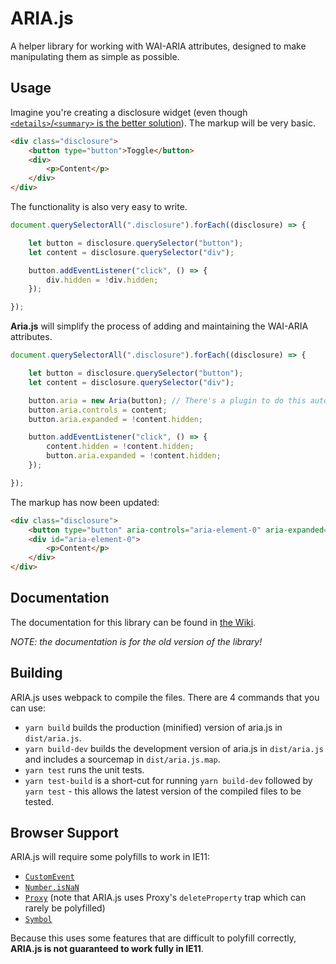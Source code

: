 # ARIA.js

A helper library for working with WAI-ARIA attributes, designed to make manipulating them as simple as possible.

## Usage

Imagine you're creating a disclosure widget (even though [`<details>`/`<summary>` is the better solution](https://css-tricks.com/quick-reminder-that-details-summary-is-the-easiest-way-ever-to-make-an-accordion/)). The markup will be very basic.

```html
<div class="disclosure">
    <button type="button">Toggle</button>
    <div>
        <p>Content</p>
    </div>
</div>
```

The functionality is also very easy to write.

```js
document.querySelectorAll(".disclosure").forEach((disclosure) => {

    let button = disclosure.querySelector("button");
    let content = disclosure.querySelector("div");

    button.addEventListener("click", () => {
        div.hidden = !div.hidden;
    });

});
```

**Aria.js** will simplify the process of adding and maintaining the WAI-ARIA attributes.

```js
document.querySelectorAll(".disclosure").forEach((disclosure) => {

    let button = disclosure.querySelector("button");
    let content = disclosure.querySelector("div");

    button.aria = new Aria(button); // There's a plugin to do this automatically.
    button.aria.controls = content;
    button.aria.expanded = !content.hidden;

    button.addEventListener("click", () => {
        content.hidden = !content.hidden;
        button.aria.expanded = !content.hidden;
    });

});
```

The markup has now been updated:

```html
<div class="disclosure">
    <button type="button" aria-controls="aria-element-0" aria-expanded="true">Toggle</button>
    <div id="aria-element-0">
        <p>Content</p>
    </div>
</div>
```

## Documentation

The documentation for this library can be found in [the Wiki](https://github.com/Skateside/ariajs/wiki).

_NOTE: the documentation is for the old version of the library!_

## Building

ARIA.js uses webpack to compile the files. There are 4 commands that you can use:

- `yarn build` builds the production (minified) version of aria.js in `dist/aria.js`.
- `yarn build-dev` builds the development version of aria.js in `dist/aria.js` and includes a sourcemap in `dist/aria.js.map`.
- `yarn test` runs the unit tests.
- `yarn test-build` is a short-cut for running `yarn build-dev` followed by `yarn test` - this allows the latest version of the compiled files to be tested.

## Browser Support

ARIA.js will require some polyfills to work in IE11:

- [`CustomEvent`](https://www.npmjs.com/package/custom-event-polyfill)
- [`Number.isNaN`](https://developer.mozilla.org/en-US/docs/Web/JavaScript/Reference/Global_Objects/Number/isNaN#Polyfill)
- [`Proxy`](https://www.npmjs.com/package/es6-proxy-polyfill) (note that ARIA.js uses Proxy's `deleteProperty` trap which can rarely be polyfilled)
- [`Symbol`](https://github.com/rousan/symbol-es6)

Because this uses some features that are difficult to polyfill correctly, **ARIA.js is not guaranteed to work fully in IE11**.
